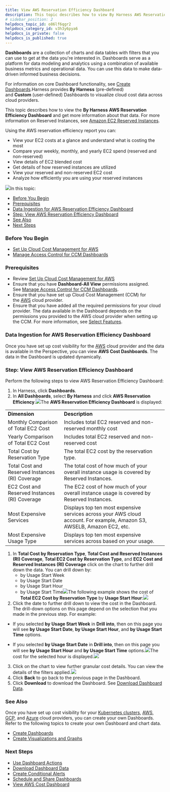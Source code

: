 ```yaml
---
title: View AWS Reservation Efficiency Dashboard
description: This topic describes how to view By Harness AWS Reservation Efficiency Dashboard and get more information about that data.
# sidebar_position: 2
helpdocs_topic_id: o86lf6qgr2
helpdocs_category_id: v3h3y6pya6
helpdocs_is_private: false
helpdocs_is_published: true
---
```


**Dashboards** are a collection of charts and data tables with filters that you can use to get at the data you're interested in. Dashboards serve as a platform for data modeling and analytics using a combination of available business metrics and operational data. You can use this data to make data-driven informed business decisions.

For information on core Dashboard functionality, see [Create Dashboards](/article/ardf4nbvcy-create-dashboards).Harness provides **By Harness** (pre-defined) and **Custom** (user-defined) Dashboards to visualize cloud cost data across cloud providers.

This topic describes how to view the **By Harness** **AWS Reservation Efficiency Dashboard** and get more information about that data. For more information on Reserved Instances, see [Amazon EC2 Reserved Instances](https://docs.aws.amazon.com/whitepapers/latest/cost-optimization-reservation-models/amazon-ec2-reserved-instances.html).

Using the AWS reservation efficiency report you can:

* View your EC2 costs at a glance and understand what is costing the most
* Compare your weekly, monthly, and yearly EC2 spend (reserved and non-reserved)
* View details of EC2 blended cost
* Get details of how reserved instances are utilized
* View your reserved and non-reserved EC2 cost
* Analyze how efficiently you are using your reserved instances

![](./static/aws-reservation-coverage-and-service-cost-40.png)In this topic:

* [Before You Begin](/article/o86lf6qgr2-aws-reservation-coverage-and-service-cost#before_you_begin)
* [Prerequisites](/article/o86lf6qgr2-aws-reservation-coverage-and-service-cost#prerequisites)
* [Data Ingestion for AWS Reservation Efficiency Dashboard](/article/o86lf6qgr2-aws-reservation-coverage-and-service-cost#undefined)
* [Step: View AWS Reservation Efficiency Dashboard](/article/o86lf6qgr2-aws-reservation-coverage-and-service-cost#undefined)
* [See Also](/article/o86lf6qgr2-aws-reservation-coverage-and-service-cost#see_also)
* [Next Steps](/article/o86lf6qgr2-aws-reservation-coverage-and-service-cost#next_steps)

### Before You Begin

* [Set Up Cloud Cost Management for AWS](/article/80vbt5jv0q-set-up-cost-visibility-for-aws)
* [Manage Access Control for CCM Dashboards](/article/ng6yaxqi2r-manage-access-control-for-ccm-dashboards)

### Prerequisites

* Review [Set Up Cloud Cost Management for AWS](https://ngdocs.harness.io/article/80vbt5jv0q-set-up-cost-visibility-for-aws)
* Ensure that you have **Dashboard-All View** permissions assigned. See [Manage Access Control for CCM Dashboards](https://ngdocs.harness.io/article/ng6yaxqi2r-manage-access-control-for-ccm-dashboards).
* Ensure that you have set up Cloud Cost Management (CCM) for the [AWS](https://ngdocs.harness.io/article/80vbt5jv0q-set-up-cost-visibility-for-aws) cloud provider.
* Ensure that you have added all the required permissions for your cloud provider. The data available in the Dashboard depends on the permissions you provided to the AWS cloud provider when setting up the CCM. For more information, see [Select Features](https://ngdocs.harness.io/article/80vbt5jv0q-set-up-cost-visibility-for-aws#step_3_select_features).

### Data Ingestion for AWS Reservation Efficiency Dashboard

Once you have set up cost visibility for the [AWS](https://ngdocs.harness.io/article/80vbt5jv0q-set-up-cost-visibility-for-aws) cloud provider and the data is available in the Perspective, you can view **AWS Cost Dashboards**. The data in the Dashboard is updated dynamically.

### Step: View AWS Reservation Efficiency Dashboard

Perform the following steps to view AWS Reservation Efficiency Dashboard:

1. In Harness, click **Dashboards**.
2. In **All Dashboards**, select **By Harness** and click **AWS Reservation Efficiency**.![](./static/aws-reservation-coverage-and-service-cost-41.png)The **AWS Reservation Efficiency Dashboard** is displayed:  


|  |  |
| --- | --- |
| **Dimension** | **Description** |
| Monthly Comparison of Total EC2 Cost | Includes total EC2 reserved and non-reserved monthly cost |
| Yearly Comparison of Total EC2 Cost | Includes total EC2 reserved and non-reserved cost |
| Total Cost by Reservation Type | The total EC2 cost by the reservation type. |
| Total Cost and Reserved Instances (RI) Coverage | The total cost of how much of your overall instance usage is covered by Reserved Instances. |
| EC2 Cost and Reserved Instances (RI) Coverage | The EC2 cost of how much of your overall instance usage is covered by Reserved Instances. |
| Most Expensive Services | Displays top ten most expensive services across your AWS cloud account. For example, Amazon S3, AWSELB, Amazon EC2, etc. |
| Most Expensive Usage Type | Displays top ten most expensive services across based on your usage. |

1. In **Total Cost by Reservation Type**, **Total Cost and Reserved Instances (RI) Coverage**, **Total EC2 Cost by Reservation Type**, and **EC2 Cost and Reserved Instances (RI) Coverage** click on the chart to further drill down the data. You can drill down by:
	* by Usage Start Week
	* by Usage Start Date
	* by Usage Start Hour
	* by Usage Start Time![](./static/aws-reservation-coverage-and-service-cost-42.png)The following example shows the cost of **Total EC2 Cost by Reservation Type** by **Usage Start Hour**:![](./static/aws-reservation-coverage-and-service-cost-43.png)
2. Click the date to further drill down to view the cost in the Dashboard. The drill-down options on this page depend on the selection that you made in the previous step. For example:  
  
- If you selected **by** **Usage Start Week** in **Drill into**, then on this page you will see **by Usage Start Date**, **by Usage Start Hour**, and **by Usage Start Time** options.  
  
- If you selected **by Usage Start Date** in **Drill into**, then on this page you will see **by Usage Start Hour** and **by Usage Start Time** options.![](./static/aws-reservation-coverage-and-service-cost-44.png)The cost for the selected hour is displayed.![](./static/aws-reservation-coverage-and-service-cost-45.png)
3. Click on the chart to view further granular cost details. You can view the details of the filters applied.![](./static/aws-reservation-coverage-and-service-cost-46.png)
4. Click **Back** to go back to the previous page in the Dashboard.
5. Click **Download** to download the Dashboard. See [Download Dashboard Data](/article/op59lb1pxv-download-dashboard-data).

### See Also

Once you have set up cost visibility for your [Kubernetes clusters](/article/ltt65r6k39-set-up-cost-visibility-for-kubernetes), [AWS](/article/80vbt5jv0q-set-up-cost-visibility-for-aws), [GCP](/article/kxnsritjls-set-up-cost-visibility-for-gcp), and [Azure](/article/v682mz6qfd-set-up-cost-visibility-for-azure) cloud providers, you can create your own Dashboards. Refer to the following topics to create your own Dashboard and chart data.

* [Create Dashboards](/article/ardf4nbvcy-create-dashboards)
* [Create Visualizations and Graphs](/article/n2jqctdt7c-create-visualizations-and-graphs)

### Next Steps

* [Use Dashboard Actions](/article/y1oh7mkwmh-use-dashboard-actions)
* [Download Dashboard Data](/article/op59lb1pxv-download-dashboard-data)
* [Create Conditional Alerts](/article/ro0i58mvby-create-conditional-alerts)
* [Schedule and Share Dashboards](/article/35gfke0rl8-share-dashboards)
* [View AWS Cost Dashboard](/article/u3yxrebj6r-aws-dashboard)

